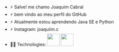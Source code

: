 - ⚡ Salve! me chamo Joaquim Cabral
- ⚡ bem vindo ao meu perfil do GitHub
- ⚡ Atualmente estou aprendendo Java SE e Python
- ⚡ Instagram: joaquiim.c
- 👨‍💻 Technologies:
<img src="https://cdn.jsdelivr.net/gh/devicons/devicon/icons/java/java-original.svg" width="40" height="40"/> <img src="https://cdn.jsdelivr.net/gh/devicons/devicon/icons/python/python-original.svg" width="40" height="40"/>

